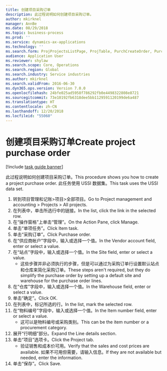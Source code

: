 ```yaml
---
title: 创建项目采购订单
description: 此过程说明如何创建项目采购订单。
author: mkirknel
manager: AnnBe
ms.date: 08/29/2018
ms.topic: business-process
ms.prod: ''
ms.service: dynamics-ax-applications
ms.technology: ''
ms.search.form: ProjProjectsListPage, ProjTable, PurchCreateOrder, PurchTable, InventItemIdLookupPurchase
audience: Application User
ms.reviewer: shylaw
ms.search.scope: Core, Operations
ms.search.region: Global
ms.search.industry: Service industries
ms.author: mkirknel
ms.search.validFrom: 2016-06-30
ms.dyn365.ops.version: Version 7.0.0
ms.openlocfilehash: 24bfe025ad5958f786292fb0e4498322808e8721
ms.sourcegitcommit: 73e10192fb6318dee5bb1129591120199de6a487
ms.translationtype: HT
ms.contentlocale: zh-CN
ms.lasthandoff: 12/20/2018
ms.locfileid: "55060"
---
```

# <a name="create-project-purchase-order"></a><span data-ttu-id="63066-103">创建项目采购订单</span><span class="sxs-lookup"><span data-stu-id="63066-103">Create project purchase order</span></span>

[!include [task guide banner](../../includes/task-guide-banner.md)]

<span data-ttu-id="63066-104">此过程说明如何创建项目采购订单。</span><span class="sxs-lookup"><span data-stu-id="63066-104">This procedure shows you how to create a project purchase order.</span></span> <span data-ttu-id="63066-105">此任务使用 USSI 数据集。</span><span class="sxs-lookup"><span data-stu-id="63066-105">This task uses the USSI data set.</span></span>

1. <span data-ttu-id="63066-106">转到项目管理和记账>项目>全部项目。</span><span class="sxs-lookup"><span data-stu-id="63066-106">Go to Project management and accounting > Projects > All projects.</span></span>
2. <span data-ttu-id="63066-107">在列表中，单击所选行中的链接。</span><span class="sxs-lookup"><span data-stu-id="63066-107">In the list, click the link in the selected row.</span></span>
3. <span data-ttu-id="63066-108">在“操作窗格”上单击“管理”。</span><span class="sxs-lookup"><span data-stu-id="63066-108">On the Action Pane, click Manage.</span></span>
4. <span data-ttu-id="63066-109">单击“单项任务”。</span><span class="sxs-lookup"><span data-stu-id="63066-109">Click Item task.</span></span>
5. <span data-ttu-id="63066-110">单击“采购订单”。</span><span class="sxs-lookup"><span data-stu-id="63066-110">Click Purchase order.</span></span>
6. <span data-ttu-id="63066-111">在“供应商帐户”字段中，输入或选择一个值。</span><span class="sxs-lookup"><span data-stu-id="63066-111">In the Vendor account field, enter or select a value.</span></span>
7. <span data-ttu-id="63066-112">在“站点”字段中，输入或选择一个值。</span><span class="sxs-lookup"><span data-stu-id="63066-112">In the Site field, enter or select a value.</span></span>
    * <span data-ttu-id="63066-113">这些步骤并非必须执行的步骤，但是可以通过为采购订单行设置默认站点和仓库来简化采购订单。</span><span class="sxs-lookup"><span data-stu-id="63066-113">These steps aren't required, but they do simplify the purchase order by setting up a default site and warehouse for the purchase order lines.</span></span>  
8. <span data-ttu-id="63066-114">在“仓库”字段中，输入或选择一个值。</span><span class="sxs-lookup"><span data-stu-id="63066-114">In the Warehouse field, enter or select a value.</span></span>
9. <span data-ttu-id="63066-115">单击“确定”。</span><span class="sxs-lookup"><span data-stu-id="63066-115">Click OK.</span></span>
10. <span data-ttu-id="63066-116">在列表中，标记所选的行。</span><span class="sxs-lookup"><span data-stu-id="63066-116">In the list, mark the selected row.</span></span>
11. <span data-ttu-id="63066-117">在“物料编号”字段中，输入或选择一个值。</span><span class="sxs-lookup"><span data-stu-id="63066-117">In the Item number field, enter or select a value.</span></span>
    * <span data-ttu-id="63066-118">这可以是物料编号或采购类别。</span><span class="sxs-lookup"><span data-stu-id="63066-118">This can be the item number or a procurement category.</span></span>  
12. <span data-ttu-id="63066-119">展开“行明细”部分。</span><span class="sxs-lookup"><span data-stu-id="63066-119">Expand the Line details section.</span></span>
13. <span data-ttu-id="63066-120">单击“项目”选项卡。</span><span class="sxs-lookup"><span data-stu-id="63066-120">Click the Project tab.</span></span>
    * <span data-ttu-id="63066-121">验证销售和成本价可用。</span><span class="sxs-lookup"><span data-stu-id="63066-121">Verify that the sales and cost prices are available.</span></span> <span data-ttu-id="63066-122">如果不可用但需要，请输入信息。</span><span class="sxs-lookup"><span data-stu-id="63066-122">If they are not available but needed, enter the information.</span></span>  
14. <span data-ttu-id="63066-123">单击“保存”。</span><span class="sxs-lookup"><span data-stu-id="63066-123">Click Save.</span></span>

